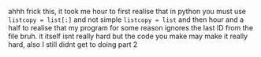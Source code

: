 ahhh frick this, it took me hour to first realise that in python you must use `listcopy = list[:]` and not simple `listcopy = list` and then hour and a half to realise that my program for some reason ignores the last ID from the file bruh.
it itself isnt really hard but the code you make may make it really hard, also I still didnt get to doing part 2

